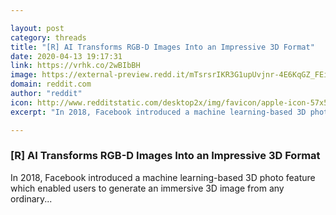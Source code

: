 ```yaml
---

layout: post
category: threads
title: "[R] AI Transforms RGB-D Images Into an Impressive 3D Format"
date: 2020-04-13 19:17:31
link: https://vrhk.co/2wBIbBH
image: https://external-preview.redd.it/mTsrsrIKR3G1upUvjnr-4E6KqGZ_FEiO-nVbvvrnp9E.jpg?width=600&height=314.136125654&auto=webp&crop=600:314.136125654,smart&s=1afb107fb952c131a3a3aa9a65b2793b7dc702fc
domain: reddit.com
author: "reddit"
icon: http://www.redditstatic.com/desktop2x/img/favicon/apple-icon-57x57.png
excerpt: "In 2018, Facebook introduced a machine learning-based 3D photo feature which enabled users to generate an immersive 3D image from any ordinary..."

---
```


### [R] AI Transforms RGB-D Images Into an Impressive 3D Format

In 2018, Facebook introduced a machine learning-based 3D photo feature which enabled users to generate an immersive 3D image from any ordinary...